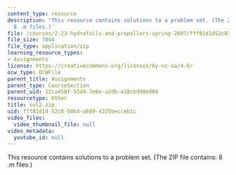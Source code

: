 ```yaml
---
content_type: resource
description: 'This resource contains solutions to a problem set. (The ZIP file contains:
  8 .m files.)'
file: /courses/2-23-hydrofoils-and-propellers-spring-2007/fff81d1d52c850b4a6894325becceb1c_sol2.zip
file_size: 7044
file_type: application/zip
learning_resource_types:
- Assignments
license: https://creativecommons.org/licenses/by-nc-sa/4.0/
ocw_type: OCWFile
parent_title: Assignments
parent_type: CourseSection
parent_uid: 12ca450f-55d4-7e6e-a2db-a18cbd90e804
resourcetype: Other
title: sol2.zip
uid: fff81d1d-52c8-50b4-a689-4325becceb1c
video_files:
  video_thumbnail_file: null
video_metadata:
  youtube_id: null
---
```

This resource contains solutions to a problem set. (The ZIP file contains: 8 .m files.)